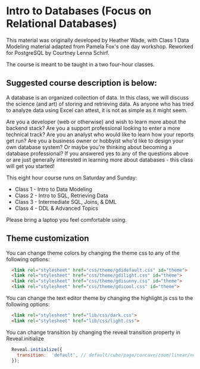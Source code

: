Intro to Databases (Focus on Relational Databases)
=====================================================

This material was originally developed by Heather Wade, with Class 1 Data Modeling material adapted from Pamela Fox's one day workshop. Reworked for PostgreSQL by Courtney Lenna Schirf.

The course is meant to be taught in a two four-hour classes.

## Suggested course description is below:

A database is an organized collection of data. In this class, we will discuss the science (and art) of storing and retrieving data. As anyone who has tried to analyze data using Excel can attest, it is not as simple as it might seem.

Are you a developer (web or otherwise) and wish to learn more about the backend stack? Are you a support professional looking to enter a more technical track? Are you an analyst who would like to learn how your reports get run? Are you a business owner or hobbyist who'd like to design your own database system? Or maybe you're thinking about becoming a database professional? If you answered yes to any of the questions above or are just generally interested in learning more about databases - this class will get you started!

This eight hour course runs on Saturday and Sunday:

* Class 1 - Intro to Data Modeling
* Class 2 - Intro to SQL, Retrieving Data
* Class 3 - Intermediate SQL, Joins, & DML
* Class 4 - DDL & Advanced Topics

Please bring a laptop you feel comfortable using.

## Theme customization

You can change theme colors by changing the theme css to any of the following options:
```html
  <link rel="stylesheet" href="css/theme/gdidefault.css" id="theme">
  <link rel="stylesheet" href="css/theme/gdilight.css" id="theme">
  <link rel="stylesheet" href="css/theme/gdisunny.css" id="theme">
  <link rel="stylesheet" href="css/theme/gdicool.css" id="theme">
```
You can change the text editor theme by changing the highlight.js css to the following options:
```html
  <link rel="stylesheet" href="lib/css/dark.css">
  <link rel="stylesheet" href="lib/css/light.css">
```
You can change transition by changing the reveal transition property in Reveal.initialize
```javascript
  Reveal.initialize({
    transition:  'default', // default/cube/page/concave/zoom/linear/none
  });
